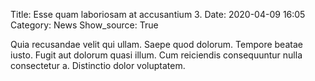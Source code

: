 Title: Esse quam laboriosam at accusantium 3.
Date: 2020-04-09 16:05
Category: News
Show_source: True


Quia recusandae velit qui ullam. Saepe quod dolorum. Tempore beatae iusto. Fugit aut dolorum quasi illum.
Cum reiciendis consequuntur nulla consectetur a. Distinctio dolor voluptatem.
